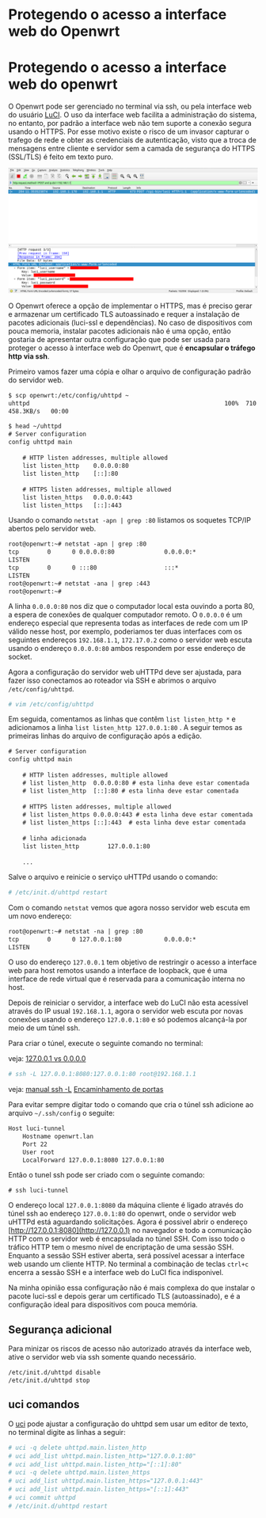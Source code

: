 # Protegendo o acesso a interface web do Openwrt


# Protegendo o acesso a interface web do openwrt

O Openwrt pode ser gerenciado no terminal via ssh, ou pela interface web do usuário [LuCI](https://openwrt.org/docs/guide-user/luci/start). O uso da interface web facilita a administração do sistema, no entanto, por padrão a interface web não tem suporte a conexão segura usando o  HTTPS. Por esse motivo  existe o risco de um invasor capturar o trafego de rede e obter as credenciais de autenticação, visto que a troca de mensagens entre cliente e servidor sem a camada de segurança do HTTPS (SSL/TLS) é feito em texto puro.


![captura do trafefo http com wireshark](/images/openwrt_captura_de_credenciais.png)



O Openwrt oferece a opção de implementar o HTTPS,  mas é preciso gerar e armazenar um certificado TLS autoassinado e requer a instalação de pacotes adicionais (luci-ssl e dependências). No caso de dispositivos com pouca memoria, instalar pacotes adicionais não é uma opção, então gostaria de apresentar outra configuração que pode ser usada para proteger o acesso à interface web do Openwrt, que é **encapsular o tráfego http via ssh**.

Primeiro vamos fazer uma cópia e olhar o arquivo de configuração padrão do servidor web.

```
$ scp openwrt:/etc/config/uhttpd ~
uhttpd                                                       100%  710   458.3KB/s   00:00 
```

```
$ head ~/uhttpd 
# Server configuration
config uhttpd main

	# HTTP listen addresses, multiple allowed
	list listen_http	0.0.0.0:80
	list listen_http	[::]:80

	# HTTPS listen addresses, multiple allowed
	list listen_https	0.0.0.0:443
	list listen_https	[::]:443
```

Usando o comando `netstat -apn | grep :80` listamos os soquetes TCP/IP abertos pelo servidor web.

```bash-session
root@openwrt:~# netstat -apn | grep :80
tcp        0      0 0.0.0.0:80              0.0.0.0:*               LISTEN      
tcp        0      0 :::80                   :::*                    LISTEN
root@openwrt:~# netstat -ana | grep :443
root@openwrt:~# 
```

A linha `0.0.0.0:80` nos diz que o computador local esta ouvindo a porta 80, a espera de conexões de qualquer computador remoto.  O `0.0.0.0` é um endereço especial que representa todas as interfaces de rede com um IP válido nesse host, por exemplo,  poderiamos ter duas interfaces com os seguintes endereços `192.168.1.1`, `172.17.0.2`  como o servidor web escuta usando o endereço  `0.0.0.0:80` ambos respondem por esse endereço de socket.


Agora  a configuração do servidor web uHTTPd deve ser ajustada, para fazer isso conectamos ao roteador via SSH e abrimos o arquivo `/etc/config/uhttpd`.

```bash
# vim /etc/config/uhttpd
```

Em seguida, comentamos as linhas que contêm `list listen_http *` e adicionamos a linha `list listen_http 127.0.0.1:80` . A seguir temos as primeiras linhas do arquivo de configuração após a edição.

```
# Server configuration
config uhttpd main

	# HTTP listen addresses, multiple allowed
	# list listen_http	0.0.0.0:80 # esta linha deve estar comentada
	# list listen_http	[::]:80 # esta linha deve estar comentada

	# HTTPS listen addresses, multiple allowed
	# list listen_https	0.0.0.0:443 # esta linha deve estar comentada
	# list listen_https	[::]:443  # esta linha deve estar comentada

    # linha adicionada
    list listen_http        127.0.0.1:80
	
    ...
```

Salve o arquivo e reinicie o serviço uHTTPd usando o comando:

```bash
# /etc/init.d/uhttpd restart
```


Com o comando `netstat` vemos que agora nosso servidor web escuta em um novo endereço:

```
root@openwrt:~# netstat -na | grep :80
tcp        0      0 127.0.0.1:80            0.0.0.0:*               LISTEN   
```

O uso do endereço `127.0.0.1` tem objetivo de restringir o acesso a interface web para host remotos usando a interface de loopback, que é uma interface de rede virtual que é reservada para a comunicação interna no host.

Depois de reiniciar o servidor, a interface web do LuCI não esta acessível através do IP usual `192.168.1.1`, agora o servidor web escuta por novas conexões usando o endereço `127.0.0.1:80` e só podemos alcançá-la por meio de um túnel ssh.

Para criar o túnel, execute o seguinte comando no terminal:

veja: [127.0.0.1 vs 0.0.0.0](https://stackoverflow.com/questions/20778771/what-is-the-difference-between-0-0-0-0-127-0-0-1-and-localhost)

```bash
# ssh -L 127.0.0.1:8080:127.0.0.1:80 root@192.168.1.1
```

veja:
	[manual ssh -L](https://man.archlinux.org/man/ssh.1#L~4) 
	[Encaminhamento de portas](https://wiki.archlinux.org/title/OpenSSH#Forwarding_other_ports)

Para evitar sempre digitar todo o comando que cria o túnel ssh adicione  ao arquivo `~/.ssh/config` o seguite:

```
Host luci-tunnel
	Hostname openwrt.lan
	Port 22
	User root
	LocalForward 127.0.0.1:8080 127.0.0.1:80
```

Então o tunel ssh pode ser criado com o seguinte comando:

```ssh
# ssh luci-tunnel
```

O endereço local `127.0.0.1:8080` da máquina cliente é ligado através do túnel ssh ao endereço `127.0.0.1:80` do openwrt, onde o servidor web uHTTPd está aguardando solicitações. Agora é possivel abrir o endereço [http://127.0.0.1:8080](http://127.0.0.1) no navegador e todo a comunicação HTTP com o servidor web é encapsulada no túnel SSH. Com isso todo o tráfico HTTP tem o mesmo nível de encriptação de uma sessão SSH. Enquanto a sessão SSH estiver aberta, será possível acessar a interface web usando um cliente HTTP. No terminal a combinação de teclas `ctrl+c` encerra a sessão SSH e a interface web do LuCI fica indisponivel.

Na minha opinião essa configuração não é mais complexa do que instalar o pacote luci-ssl e depois gerar um certificado TLS (autoassinado), e é a configuração ideal para dispositivos com pouca memória. 

## Segurança adicional

Para minizar os riscos de acesso não autorizado através da interface web, ative o servidor web via ssh somente quando necessário.


```
/etc/init.d/uhttpd disable
/etc/init.d/uhttpd stop
```


## uci comandos

O [uci](https://openwrt.org/docs/guide-user/base-system/uci) pode ajustar a configuração do uhttpd sem usar um editor de texto, no terminal digite as linhas a seguir:

```bash
# uci -q delete uhttpd.main.listen_http
# uci add_list uhttpd.main.listen_http="127.0.0.1:80"
# uci add_list uhttpd.main.listen_http="[::1]:80"
# uci -q delete uhttpd.main.listen_https
# uci add_list uhttpd.main.listen_https="127.0.0.1:443"
# uci add_list uhttpd.main.listen_https="[::1]:443"
# uci commit uhttpd
# /etc/init.d/uhttpd restart

```

